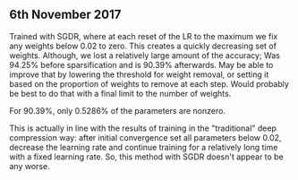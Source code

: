 
6th November 2017
-----------------

Trained with SGDR, where at each reset of the LR to the maximum we fix
any weights below 0.02 to zero. This creates a quickly decreasing set of weights.
 Although, we lost a relatively 
large amount of the accuracy;  Was 94.25% before sparsification and is 90.39% 
afterwards. May be able to improve that by lowering the threshold for weight 
removal, or setting it based on the proportion of weights to remove at each
step. Would probably be best to do that with a final limit to the number of 
weights.

For 90.39%, only 0.5286% of the parameters are nonzero.

This is actually in line with the results of training in the "traditional"
deep compression way: after initial convergence set all parameters below
0.02, decrease the learning rate and continue training for a relatively long
time with a fixed learning rate. So, this method with SGDR doesn't appear to
be any worse.
